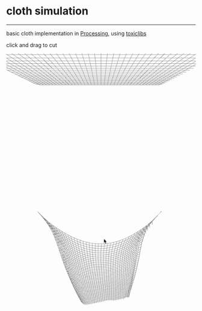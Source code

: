# cloth simulation

---

basic cloth implementation in [Processing](https://processing.org/), using [toxiclibs](http://toxiclibs.org/)

click and drag to cut

![cloth simulator](img/cloth1.gif)
![cloth simulator cutting](img/cloth2.gif)
